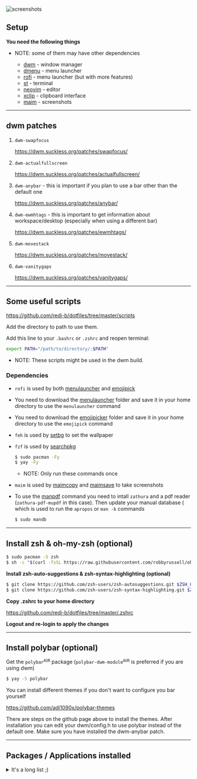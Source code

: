 ![screenshots](https://user-images.githubusercontent.com/66169993/116791389-967bb880-aac2-11eb-9167-2a5ce5932ef8.png)


## Setup

**You need the following things**
- NOTE: some of them may have other dependencies

   - [dwm](https://dwm.suckless.org) - window manager
   - [dmenu](https://dwm.suckless.org) - menu launcher
   - [rofi](https://github.com/davatorium/rofi) - menu launcher (but with more features)
   - [st](https://st.suckless.org) - terminal
   - [neovim](https://github.com/neovim/neovim) - editor
   - [xclip](https://github.com/astrand/xclip) - clipboard interface
   - [maim](https://github.com/naelstrof/maim) - screenshots

---

## dwm patches

1. ```dwm-swapfocus```

    https://dwm.suckless.org/patches/swapfocus/

2. ```dwm-actualfullscreen```

    https://dwm.suckless.org/patches/actualfullscreen/

3. ```dwm-anybar``` - this is important if you plan to use a bar other than the default one

    https://dwm.suckless.org/patches/anybar/

5. ```dwm-ewmhtags``` - this is important to get information about workspace/desktop (especially when using a different bar)

    https://dwm.suckless.org/patches/ewmhtags/

6. ```dwm-movestack```

    https://dwm.suckless.org/patches/movestack/

7. ```dwm-vanitygaps```

    https://dwm.suckless.org/patches/vanitygaps/

---

## Some useful scripts

https://github.com/redi-b/dotfiles/tree/master/scripts

Add the directory to path to use them.

Add this line to your ```.bashrc``` or ```.zshrc``` and reopen terminal:

```bash
export PATH="/path/to/directory/:$PATH"
```
   - NOTE: These scripts might be used in the dwm build.

   ### Dependencies

   - ```rofi``` is used by both [menulauncher](https://github.com/redi-b/dotfiles/tree/master/scripts/menulauncher) and [emojipick](https://github.com/redi-b/dotfiles/tree/master/scripts/emojipick)

   - You need to download the [menulauncher](https://github.com/redi-b/dotfiles/tree/master/menulauncher) folder and save it in your home directory to use the ```menulauncher``` command
   - You need to download the [emojipicker](https://github.com/redi-b/dotfiles/tree/master/emojipicker) folder and save it in your home directory to use the ```emojipick``` command
   - ```feh``` is used by [setbg](https://github.com/redi-b/dotfiles/tree/master/scripts/setbg) to set the wallpaper

   - ```fzf``` is used by [searchpkg](https://github.com/redi-b/dotfiles/tree/master/scripts/searchpkg) 

       ```bash
       $ sudo pacman -Fy
       $ yay -Fy
       ```
       - NOTE: Only run these commands once

   - ```maim``` is used by [maimcopy](https://github.com/redi-b/dotfiles/tree/master/scripts/maimcopy) and [maimsave](https://github.com/redi-b/dotfiles/tree/master/scripts/maimsave) to take screenshots
   - To use the [manpdf](https://github.com/redi-b/dotfiles/tree/master/scripts/manpdf) command you need to intall ```zathura``` and a pdf reader (```zathura-pdf-mupdf``` in this case). Then update your manual database ( which is used to run the ```apropos``` or ```man -k``` commands

       ```bash
       $ sudo mandb
       ```

---

## Install zsh & oh-my-zsh (optional)

   ```bash
   $ sudo pacman -S zsh
   $ sh -c "$(curl -fsSL https://raw.githubusercontent.com/robbyrussell/oh-my-zsh/master/tools/install.sh)"
   ```

   **Install zsh-auto-suggestions & zsh-syntax-highlighting (optional)**
   
   ```bash
   $ git clone https://github.com/zsh-users/zsh-autosuggestions.git $ZSH_CUSTOM/plugins/zsh-autosuggestions
   $ git clone https://github.com/zsh-users/zsh-syntax-highlighting.git $ZSH_CUSTOM/plugins/zsh-syntax-highlighting
   ```

   **Copy .zshrc to your home directory**

   https://github.com/redi-b/dotfiles/tree/master/.zshrc

   **Logout and re-login to apply the changes**

---

## Install polybar (optional)

   Get the <code>polybar<sup>AUR</sup></code> package (<code>polybar-dwm-module<sup>AUR</sup></code> is preferred if you are using dwm)

   ```bash
   $ yay -S polybar
   ```

   You can install different themes if you don't want to configure you bar yourself

   https://github.com/adi1090x/polybar-themes

   There are steps on the github page above to install the themes. After installation you can edit your dwm/config.h to use polybar instead of the default one. Make sure you have installed the dwm-anybar patch.

---

## Packages / Applications installed

<details>
   <summary>It's a long list ;)</summary>

   - ```alsa-utils``` 
   - ```ark``` 
   - ```breeze-icons``` 
   - ```clang``` 
   - ```cmake``` 
   - ```cmatrix``` 
   - ```cowsay``` 
   - ```dunst``` 
   - <code>eww-git<sup>AUR</sup></code>
   - ```feh``` 
   - ```figlet``` 
   - ```fortune-mod``` 
   - ```freedownloadmanager``` 
   - ```fzf``` 
   - <code>google-chrome<sup>AUR</sup></code>
   - <code>kvantum-theme-qogir<sup>AUR</sup></code>
   - ```lxappearance``` 
   - ```maim``` 
   - ```mpv``` 
   - ```mtools``` 
   - ```neofetch``` 
   - ```neovim``` 
   - ```nodejs``` 
   - ```noto-fonts``` 
   - ```npm``` 
   - ```os-prober``` 
   - ```pavucontrol``` 
   - ```pcmanfm``` 
   - <code>polybar<sup>AUR</sup></code>
   - ```pulseaudio``` 
   - ```python``` 
   - ```python-pip``` 
   - ```python-pynvim``` 
   - <code>qogir-gtk-theme<sup>AUR</sup></code>
   - ```qt5ct``` 
   - ```rofi``` 
   - ```rustup``` 
   - <code>spotify<sup>AUR</sup></code>
   - ```subversion``` 
   - ```sxiv``` 
   - <code>telegram-desktop<sup>AUR</sup></code>
   - ```tmux``` 
   - ```ttf-hack``` 
   - ```vim``` 
   - <code>visual-studio-code-bin<sup>AUR</sup></code>
   - ```vlc``` 
   - ```wget``` 
   - ```xorg-xev``` 
   - ```xorg-xinit``` 
   - ```xorg-xmodmap``` 
   - ```xorg-xprop``` 
   - ```xorg-xrandr``` 
   - <code>yay<sup>AUR</sup></code>
   - ```zathura``` 
   - ```zathura-pdf-mupdf``` 
   - ```zsh``` 

</details>
